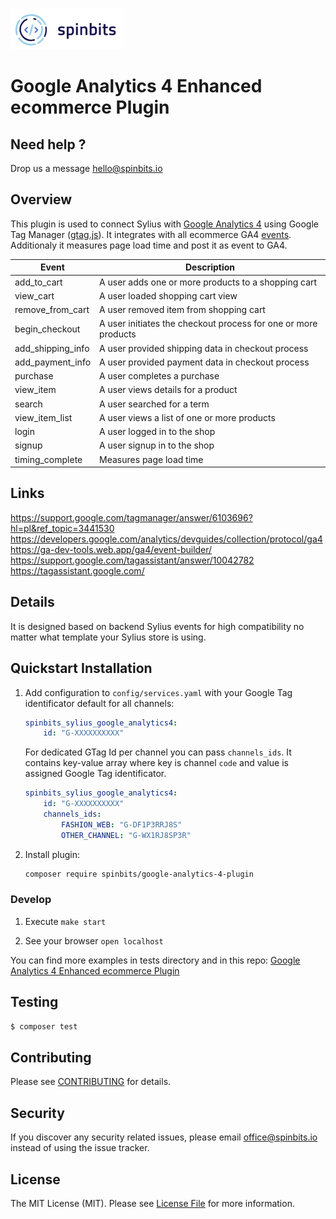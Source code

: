 [![image](./docs/img/spinbits.jpg)](https://spinbits.io)
# Google Analytics 4 Enhanced ecommerce Plugin

## Need help ?
Drop us a message hello@spinbits.io

## Overview

This plugin is used to connect Sylius with [Google Analytics 4](https://developers.google.com/analytics/devguides/collection/ga4) using Google Tag Manager ([gtag.js](https://developers.google.com/tag-platform/gtagjs/reference)). 
It integrates with all ecommerce GA4 [events](https://developers.google.com/analytics/devguides/collection/ga4/reference/events). 
Additionaly it measures page load time and post it as event to GA4.

| Event | Description |
|-------|-------------|
|add_to_cart|A user adds one or more products to a shopping cart|
|view_cart|A user loaded shopping cart view|
|remove_from_cart|A user removed item from shopping cart|
|begin_checkout|A user initiates the checkout process for one or more products|
|add_shipping_info|A user provided shipping data in checkout process|
|add_payment_info|A user provided payment data in checkout process|
|purchase|A user completes a purchase|
|view_item|A user views details for a product|
|search|A user searched for a term|
|view_item_list|A user views a list of one or more products|
|login|A user logged in to the shop|
|signup|A user signup in to the shop|
|timing_complete| Measures page load time|

## Links
https://support.google.com/tagmanager/answer/6103696?hl=pl&ref_topic=3441530  
https://developers.google.com/analytics/devguides/collection/protocol/ga4  
https://ga-dev-tools.web.app/ga4/event-builder/  
https://support.google.com/tagassistant/answer/10042782  
https://tagassistant.google.com/

## Details
It is designed based on backend Sylius events for high compatibility no matter what template your Sylius store is using.

## Quickstart Installation

1. Add configuration to `config/services.yaml` with your Google Tag identificator default for all channels:
    ```yaml
    spinbits_sylius_google_analytics4:
        id: "G-XXXXXXXXXX"
    ```
    
    For dedicated GTag Id per channel you can pass `channels_ids`. It contains key-value array where key is channel `code` and value is assigned Google Tag identificator. 
    ```yaml
    spinbits_sylius_google_analytics4:
        id: "G-XXXXXXXXXX"
        channels_ids:
            FASHION_WEB: "G-DF1P3RRJ8S"
            OTHER_CHANNEL: "G-WX1RJ8SP3R"
    ```

2. Install plugin:

    ```bash
    composer require spinbits/google-analytics-4-plugin
    ```

### Develop

1. Execute `make start`

2. See your browser `open localhost`

You can find more examples in tests directory and in this repo: [Google Analytics 4 Enhanced ecommerce Plugin](https://github.com/spinbits/sylius-google-analytics-plugin)

## Testing

``` bash
$ composer test
```

## Contributing

Please see [CONTRIBUTING](CONTRIBUTING.md) for details.

## Security

If you discover any security related issues, please email office@spinbits.io instead of using the issue tracker.

## License

The MIT License (MIT). Please see [License File](LICENSE.md) for more information.

[ico-version]: https://img.shields.io/packagist/v/spinbits/google-analytics-4-events-dto-s.svg?style=flat-square
[ico-license]: https://img.shields.io/badge/license-MIT-brightgreen.svg?style=flat-square
[ico-travis]: https://img.shields.io/travis/spinbits/google-analytics-4-events-dto-s/master.svg?style=flat-square
[ico-scrutinizer]: https://img.shields.io/scrutinizer/coverage/g/spinbits/google-analytics-4-events-dto-s.svg?style=flat-square
[ico-code-quality]: https://img.shields.io/scrutinizer/g/spinbits/google-analytics-4-events-dto-s.svg?style=flat-square
[ico-downloads]: https://img.shields.io/packagist/dt/spinbits/google-analytics-4-events-dto-s.svg?style=flat-square

[link-packagist]: https://packagist.org/packages/spinbits/google-analytics-4-events-dto-s
[link-travis]: https://travis-ci.org/spinbits/google-analytics-4-events-dto-s
[link-scrutinizer]: https://scrutinizer-ci.com/g/spinbits/google-analytics-4-events-dto-s/code-structure
[link-code-quality]: https://scrutinizer-ci.com/g/spinbits/google-analytics-4-events-dto-s
[link-downloads]: https://packagist.org/packages/spinbits/google-analytics-4-events-dto-s
[link-author]: https://github.com/spinbits
[link-contributors]: ../../contributors
